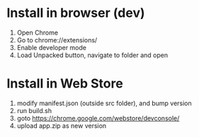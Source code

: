 Install in browser (dev)
========================
1. Open Chrome
2. Go to chrome://extensions/
3. Enable developer mode
4. Load Unpacked button, navigate to folder and open

Install in Web Store
====================
1. modify manifest.json (outside src folder), and bump version
2. run build.sh
3. goto https://chrome.google.com/webstore/devconsole/
4. upload app.zip as new version
